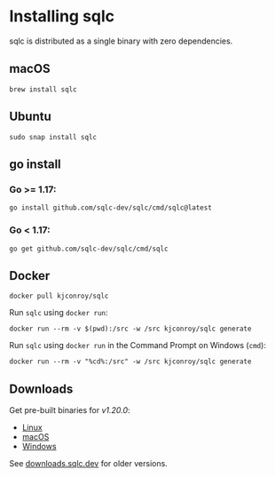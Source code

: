 # Installing sqlc

sqlc is distributed as a single binary with zero dependencies.

## macOS

```
brew install sqlc
```

## Ubuntu

```
sudo snap install sqlc
```

## go install 

### Go >= 1.17:

```
go install github.com/sqlc-dev/sqlc/cmd/sqlc@latest
```

### Go < 1.17:

```
go get github.com/sqlc-dev/sqlc/cmd/sqlc
```

## Docker

```
docker pull kjconroy/sqlc
```

Run `sqlc` using `docker run`:

```
docker run --rm -v $(pwd):/src -w /src kjconroy/sqlc generate
```

Run `sqlc` using `docker run` in the Command Prompt on Windows (`cmd`):

```
docker run --rm -v "%cd%:/src" -w /src kjconroy/sqlc generate
```

## Downloads

Get pre-built binaries for *v1.20.0*:

- [Linux](https://downloads.sqlc.dev/sqlc_1.20.0_linux_amd64.tar.gz)
- [macOS](https://downloads.sqlc.dev/sqlc_1.20.0_darwin_amd64.zip)
- [Windows](https://downloads.sqlc.dev/sqlc_1.20.0_windows_amd64.zip)

See [downloads.sqlc.dev](https://downloads.sqlc.dev/) for older versions.
